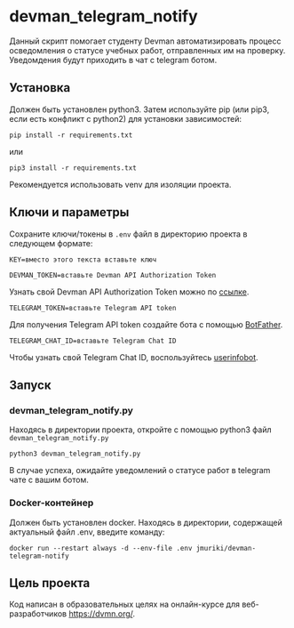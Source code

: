 # devman_telegram_notify

Данный скрипт помогает студенту Devman автоматизировать процесс осведомления о статусе учебных работ, отправленных им на проверку.
Уведомдения будут приходить в чат с telegram ботом.

## Установка

Должен быть установлен python3.
Затем используйте pip (или pip3, если есть конфликт с python2) для установки зависимостей:

```
pip install -r requirements.txt
```

или

```
pip3 install -r requirements.txt
```

Рекомендуется использовать venv для изоляции проекта.


## Ключи и параметры

Сохраните ключи/токены в `.env` файл в директорию проекта в следующем формате:

```
KEY=вместо этого текста вставьте ключ
```

```
DEVMAN_TOKEN=вставьте Devman API Authorization Token
```
Узнать свой Devman API Authorization Token можно по [ссылке](https://dvmn.org/api/docs/).

```
TELEGRAM_TOKEN=вставьте Telegram API token
```
Для получения Telegram API token создайте бота c помощью [BotFather](https://telegram.me/BotFather).

```
TELEGRAM_CHAT_ID=вставьте Telegram Chat ID
```
Чтобы узнать свой Telegram Chat ID, воспользуйтесь [userinfobot](https://telegram.me/userinfobot).


## Запуск


### devman_telegram_notify.py

Находясь в директории проекта, откройте с помощью python3 файл `devman_telegram_notify.py`

```
python3 devman_telegram_notify.py
```

В случае успеха, ожидайте уведомлений о статусе работ в telegram чате с вашим ботом.


### Docker-контейнер

Должен быть установлен docker. Находясь в директории, содержащей актуальный файл .env, введите команду:
```
docker run --restart always -d --env-file .env jmuriki/devman-telegram-notify
```

## Цель проекта

Код написан в образовательных целях на онлайн-курсе для веб-разработчиков https://dvmn.org/.
